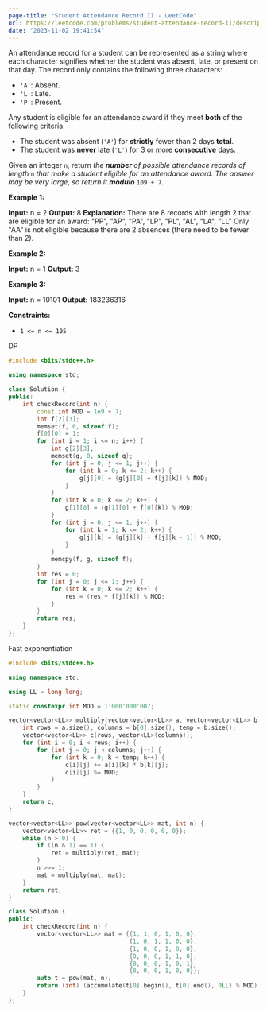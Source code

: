 ```yaml
---
page-title: "Student Attendance Record II - LeetCode"
url: https://leetcode.com/problems/student-attendance-record-ii/description/
date: "2023-11-02 19:41:54"
---
```

An attendance record for a student can be represented as a string where each character signifies whether the student was absent, late, or present on that day. The record only contains the following three characters:

-   `'A'`: Absent.
-   `'L'`: Late.
-   `'P'`: Present.

Any student is eligible for an attendance award if they meet **both** of the following criteria:

-   The student was absent (`'A'`) for **strictly** fewer than 2 days **total**.
-   The student was **never** late (`'L'`) for 3 or more **consecutive** days.

Given an integer `n`, return *the **number** of possible attendance records of length* `n` *that make a student eligible for an attendance award. The answer may be very large, so return it **modulo*** `109 + 7`.

**Example 1:**

**Input:** n = 2
**Output:** 8
**Explanation:** There are 8 records with length 2 that are eligible for an award:
"PP", "AP", "PA", "LP", "PL", "AL", "LA", "LL"
Only "AA" is not eligible because there are 2 absences (there need to be fewer than 2).

**Example 2:**

**Input:** n = 1
**Output:** 3

**Example 3:**

**Input:** n = 10101
**Output:** 183236316

**Constraints:**

-   `1 <= n <= 105`

DP
```cpp
#include <bits/stdc++.h>

using namespace std;

class Solution {
public:
    int checkRecord(int n) {
        const int MOD = 1e9 + 7;
        int f[2][3];
        memset(f, 0, sizeof f);
        f[0][0] = 1;
        for (int i = 1; i <= n; i++) {
            int g[2][3];
            memset(g, 0, sizeof g);
            for (int j = 0; j <= 1; j++) {
                for (int k = 0; k <= 2; k++) {
                    g[j][0] = (g[j][0] + f[j][k]) % MOD;
                }
            }
            for (int k = 0; k <= 2; k++) {
                g[1][0] = (g[1][0] + f[0][k]) % MOD;
            }
            for (int j = 0; j <= 1; j++) {
                for (int k = 1; k <= 2; k++) {
                    g[j][k] = (g[j][k] + f[j][k - 1]) % MOD;
                }
            }
            memcpy(f, g, sizeof f);
        }
        int res = 0;
        for (int j = 0; j <= 1; j++) {
            for (int k = 0; k <= 2; k++) {
                res = (res + f[j][k]) % MOD;
            }
        }
        return res;
    }
};
```

Fast exponentiation
```cpp
#include <bits/stdc++.h>

using namespace std;

using LL = long long;

static constexpr int MOD = 1'000'000'007;

vector<vector<LL>> multiply(vector<vector<LL>> a, vector<vector<LL>> b) {
    int rows = a.size(), columns = b[0].size(), temp = b.size();
    vector<vector<LL>> c(rows, vector<LL>(columns));
    for (int i = 0; i < rows; i++) {
        for (int j = 0; j < columns; j++) {
            for (int k = 0; k < temp; k++) {
                c[i][j] += a[i][k] * b[k][j];
                c[i][j] %= MOD;
            }
        }
    }
    return c;
}

vector<vector<LL>> pow(vector<vector<LL>> mat, int n) {
    vector<vector<LL>> ret = {{1, 0, 0, 0, 0, 0}};
    while (n > 0) {
        if ((n & 1) == 1) {
            ret = multiply(ret, mat);
        }
        n >>= 1;
        mat = multiply(mat, mat);
    }
    return ret;
}

class Solution {
public:
    int checkRecord(int n) {
        vector<vector<LL>> mat = {{1, 1, 0, 1, 0, 0},
                                  {1, 0, 1, 1, 0, 0},
                                  {1, 0, 0, 1, 0, 0},
                                  {0, 0, 0, 1, 1, 0},
                                  {0, 0, 0, 1, 0, 1},
                                  {0, 0, 0, 1, 0, 0}};
        auto t = pow(mat, n);
        return (int) (accumulate(t[0].begin(), t[0].end(), 0LL) % MOD);
    }
};
```
